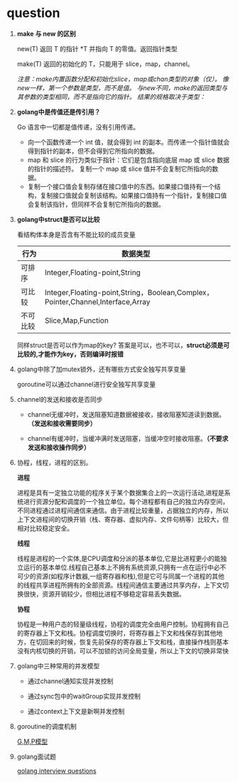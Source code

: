 # question

1. **make 与 new 的区别**
   
   new(T) 返回 T 的指针 *T 并指向 T 的零值。返回指针类型

   make(T) 返回的初始化的 T，只能用于 slice，map，channel。

   *注意：make内置函数分配和初始化slice，map或chan类型的对象（仅）。 像new一样，第一个参数是类型，而不是值。 与new不同，make的返回类型与其参数的类型相同，而不是指向它的指针。 结果的规格取决于类型：*

2. **golang中是传值还是传引用？**
   
   Go 语言中一切都是值传递，没有引用传递。
   * 向一个函数传递一个 int 值，就会得到 int 的副本。而传递一个指针值就会得到指针的副本，但不会得到它所指向的数据。
   * map 和 slice 的行为类似于指针：它们是包含指向底层 map 或 slice 数据的指针的描述符。
   复制一个 map 或 slice 值并不会复制它所指向的数据。
   * 复制一个接口值会复制存储在接口值中的东西。如果接口值持有一个结构，复制接口值就会复制该结构。如果接口值持有一个指针，复制接口值会复制该指针，但同样不会复制它所指向的数据。

3. **golang中struct是否可以比较**

     看结构体本身是否含有不能比较的成员变量
   
   行为|数据类型
   ---|---
   可排序|Integer,Floating-point,String
   可比较|Integer,Floating-point,String，Boolean,Complex，Pointer,Channel,Interface,Array
   不可比较|Slice,Map,Function
   
   同样struct是否可以作为map的key?
   答案是可以，也不可以，**struct必须是可比较的,才能作为key，否则编译时报错**

3. golang中除了加mutex锁外，还有哪些方式安全独写共享变量

   goroutine可以通过channel进行安全独写共享变量
   
   
4. channel的发送和接收是否同步
   
   * channel无缓冲时，发送阻塞知道数据被接收，接收阻塞知道读到数据。**（发送和接收需要同步）**
   
   * channel有缓冲时，当缓冲满时发送阻塞，当缓冲空时接收阻塞。**（不要求发送和接收操作同步）**
   
5. 协程，线程，进程的区别。

    **进程** 
    
    进程是具有一定独立功能的程序关于某个数据集合上的一次运行活动,进程是系统进行资源分配和调度的一个独立单位。每个进程都有自己的独立内存空间，不同进程通过进程间通信来通信。由于进程比较重量，占据独立的内存，所以上下文进程间的切换开销（栈、寄存器、虚拟内存、文件句柄等）比较大，但相对比较稳定安全。

    **线程**
    
    线程是进程的一个实体,是CPU调度和分派的基本单位,它是比进程更小的能独立运行的基本单位.线程自己基本上不拥有系统资源,只拥有一点在运行中必不可少的资源(如程序计数器,一组寄存器和栈),但是它可与同属一个进程的其他的线程共享进程所拥有的全部资源。线程间通信主要通过共享内存，上下文切换很快，资源开销较少，但相比进程不够稳定容易丢失数据。

    **协程**
    
    协程是一种用户态的轻量级线程，协程的调度完全由用户控制。协程拥有自己的寄存器上下文和栈。协程调度切换时，将寄存器上下文和栈保存到其他地方，在切回来的时候，恢复先前保存的寄存器上下文和栈，直接操作栈则基本没有内核切换的开销，可以不加锁的访问全局变量，所以上下文的切换非常快
    
    
    
6. golang中三种常用的并发模型
 
   * 通过channel通知实现并发控制
   
   * 通过sync包中的waitGroup实现并发控制
   
   * 通过context上下文是新啊并发控制

7. goroutine的调度机制
  
   [G,M,P模型](https://mp.weixin.qq.com/s/jFBorQ6fRopqmEK1voKGWA) 

8. golang面试题

   [golang interview questions](https://github.com/lifei6671/interview-go)
